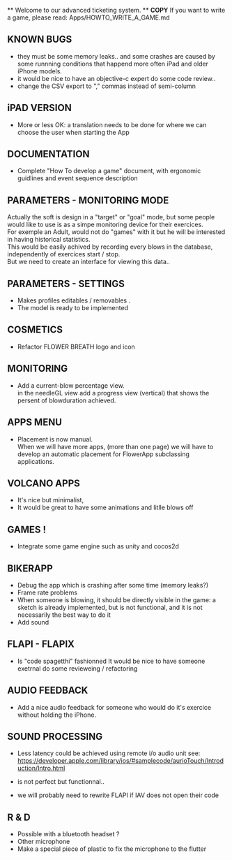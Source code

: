 ** Welcome to our advanced ticketing system. **
**COPY**
If you want to write a game, please read:
 Apps/HOWTO_WRITE_A_GAME.md

## KNOWN BUGS 
- they must be some memory leaks.. and some crashes are caused by some runnning conditions that happend more often iPad and older iPhone models.
- it would be nice to have an objective-c expert do some code review.. 
- change the CSV export to "," commas instead of semi-column

## iPAD VERSION
- More or less OK: a translation needs to be done for where we can choose the user when starting the App

## DOCUMENTATION 
- Complete "How To develop a game" document, with ergonomic guidlines and event sequence description
 

## PARAMETERS - MONITORING MODE
Actually the soft is design in a "target" or "goal" mode, but some people would like to use is as a simpe monitoring device for their exercices.  
For exemple an Adult, would not do "games" with it but he will be interested in having historical statistics.  
This would be easily achived by recording every blows in the database, independently of exercices start / stop.   
But we need to create an interface for viewing this data..

## PARAMETERS - SETTINGS
- Makes profiles editables / removables .
- The model is ready to be implemented

## COSMETICS
- Refactor FLOWER BREATH logo and icon

## MONITORING
- Add a current-blow percentage view.  
 in the needleGL view add a progress view (vertical) that shows the persent of blowduration achieved.

## APPS MENU
- Placement is now manual.  
  When we will have more apps, 
  (more than one page) we will have to develop an automatic placement
  for FlowerApp subclassing applications.

## VOLCANO APPS
- It's nice but minimalist, 
- It would be great to have some animations and litlle blows off 

## GAMES !
- Integrate some game engine such as unity and cocos2d

## BIKERAPP
- Debug the app which is crashing after some time (memory leaks?)
- Frame rate problems
- When someone is blowing, it should be directly visible in the game: a sketch is already implemented, but is not functional, and it is not necessarily the best way to do it
- Add sound


## FLAPI - FLAPIX
- Is  "code spagetthi" fashionned
It would be nice to have someone exetrnal do some revieweing / refactoring

## AUDIO FEEDBACK
- Add a nice audio feedback for someone who would do it's exercice without holding the iPhone.

## SOUND PROCESSING
- Less latency could be achieved using remote i/o audio unit
see: https://developer.apple.com/library/ios/#samplecode/aurioTouch/Introduction/Intro.html

- is not perfect but functionnal..
- we will probably need to rewrite FLAPI if IAV does not open their code

## R & D
- Possible with a bluetooth headset ?
- Other microphone
- Make a special piece of plastic to fix the microphone to the flutter



